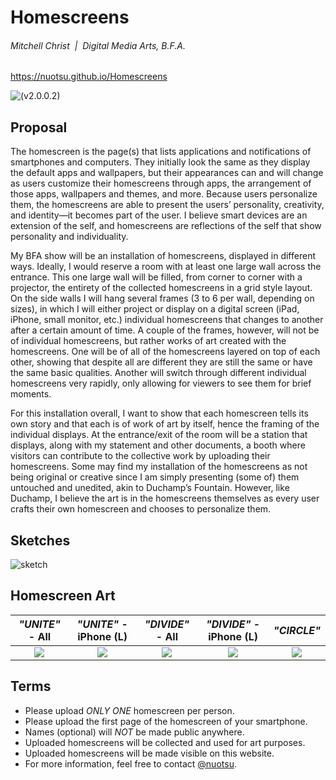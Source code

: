 # Homescreens
###### Mitchell Christ &nbsp;|&nbsp; Digital Media Arts, B.F.A.

https://nuotsu.github.io/Homescreens

![(v2.0.0.2)](https://i.imgur.com/n4lqnR4.png)

## Proposal
The homescreen is the page(s) that lists applications and notifications of smartphones and computers. They initially look the same as they display the default apps and wallpapers, but their appearances can and will change as users customize their homescreens through apps, the arrangement of those apps, wallpapers and themes, and more. Because users personalize them, the homescreens are able to present the users’ personality, creativity, and identity—it becomes part of the user. I believe smart devices are an extension of the self, and homescreens are reflections of the self that show personality and individuality.

My BFA show will be an installation of homescreens, displayed in different ways. Ideally, I would reserve a room with at least one large wall across the entrance. This one large wall will be filled, from corner to corner with a projector, the entirety of the collected homescreens in a grid style layout. On the side walls I will hang several frames (3 to 6 per wall, depending on sizes), in which I will either project or display on a digital screen (iPad, iPhone, small monitor, etc.) individual homescreens that changes to another after a certain amount of time. A couple of the frames, however, will not be of individual homescreens, but rather works of art created with the homescreens. One will be of all of the homescreens layered on top of each other, showing that despite all are different they are still the same or have the same basic qualities. Another will switch through different individual homescreens very rapidly, only allowing for viewers to see them for brief moments.

For this installation overall, I want to show that each homescreen tells its own story and that each is of work of art by itself, hence the framing of the individual displays. At the entrance/exit of the room will be a station that displays, along with my statement and other documents, a booth where visitors can contribute to the collective work by uploading their homescreens.
Some may find my installation of the homescreens as not being original or creative since I am simply presenting (some of) them untouched and unedited, akin to Duchamp’s Fountain. However, like Duchamp, I believe the art is in the homescreens themselves as every user crafts their own homescreen and chooses to personalize them.

## Sketches
![sketch](https://i.imgur.com/A8dbxZk.jpg)

## Homescreen Art
| _"UNITE"_ - All | _"UNITE"_ - iPhone (L) | _"DIVIDE"_ - All | _"DIVIDE"_ - iPhone (L) | _"CIRCLE"_ |
| :-: | :-: | :-: | :-: | :-: |
| <img src="https://i.imgur.com/MKCcvjl.jpg" max-height="250"> | <img src="https://i.imgur.com/AcXcIVZ.jpg" max-height="250"> | <img src="https://i.imgur.com/BijTNic.jpg" max-height="250"> | <img src="https://i.imgur.com/vnTLzFm.jpg" max-height="250"> | <img src="https://i.imgur.com/mwh62fX.jpg" max-height="250"> |

## Terms
- Please upload _ONLY ONE_ homescreen per person.
- Please upload the first page of the homescreen of your smartphone.
- Names (optional) will _NOT_ be made public anywhere.
- Uploaded homescreens will be collected and used for art purposes.
- Uploaded homescreens will be made visible on this website.
- For more information, feel free to contact [@nuotsu](mailto:xzmaru@gmail.com).
